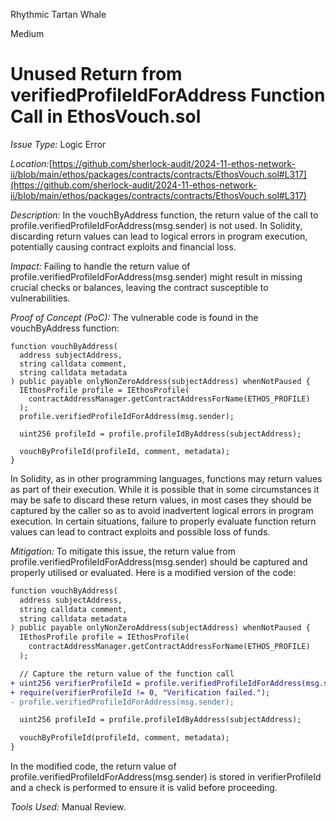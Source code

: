 Rhythmic Tartan Whale

Medium

# Unused Return from verifiedProfileIdForAddress Function Call in EthosVouch.sol

*Issue Type:* Logic Error

*Location:*[https://github.com/sherlock-audit/2024-11-ethos-network-ii/blob/main/ethos/packages/contracts/contracts/EthosVouch.sol#L317](https://github.com/sherlock-audit/2024-11-ethos-network-ii/blob/main/ethos/packages/contracts/contracts/EthosVouch.sol#L317)

*Description:*
In the vouchByAddress function, the return value of the call to profile.verifiedProfileIdForAddress(msg.sender) is not used. In Solidity, discarding return values can lead to logical errors in program execution, potentially causing contract exploits and financial loss.

*Impact:*
Failing to handle the return value of profile.verifiedProfileIdForAddress(msg.sender) might result in missing crucial checks or balances, leaving the contract susceptible to vulnerabilities.

*Proof of Concept (PoC):*
The vulnerable code is found in the vouchByAddress function:
```Solidity
function vouchByAddress(
  address subjectAddress,
  string calldata comment,
  string calldata metadata
) public payable onlyNonZeroAddress(subjectAddress) whenNotPaused {
  IEthosProfile profile = IEthosProfile(
    contractAddressManager.getContractAddressForName(ETHOS_PROFILE)
  );
  profile.verifiedProfileIdForAddress(msg.sender);

  uint256 profileId = profile.profileIdByAddress(subjectAddress);

  vouchByProfileId(profileId, comment, metadata);
}
```

In Solidity, as in other programming languages, functions may return values as part of their execution. While it is possible that in some circumstances it may be safe to discard these return values, in most cases they should be captured by the caller so as to avoid inadvertent logical errors in program execution. In certain situations, failure to properly evaluate function return values can lead to contract exploits and possible loss of funds.

*Mitigation:*
To mitigate this issue, the return value from profile.verifiedProfileIdForAddress(msg.sender) should be captured and properly utilised or evaluated. Here is a modified version of the code:
```diff
function vouchByAddress(
  address subjectAddress,
  string calldata comment,
  string calldata metadata
) public payable onlyNonZeroAddress(subjectAddress) whenNotPaused {
  IEthosProfile profile = IEthosProfile(
    contractAddressManager.getContractAddressForName(ETHOS_PROFILE)
  );

  // Capture the return value of the function call
+ uint256 verifierProfileId = profile.verifiedProfileIdForAddress(msg.sender);
+ require(verifierProfileId != 0, "Verification failed.");
- profile.verifiedProfileIdForAddress(msg.sender);

  uint256 profileId = profile.profileIdByAddress(subjectAddress);

  vouchByProfileId(profileId, comment, metadata);
}
```
In the modified code, the return value of profile.verifiedProfileIdForAddress(msg.sender) is stored in verifierProfileId and a check is performed to ensure it is valid before proceeding.

*Tools Used:* Manual Review.